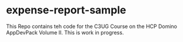 # expense-report-sample
This Repo contains teh code for the C3UG Course on the HCP Domino AppDevPack Volume II. 
This is work in progress.
